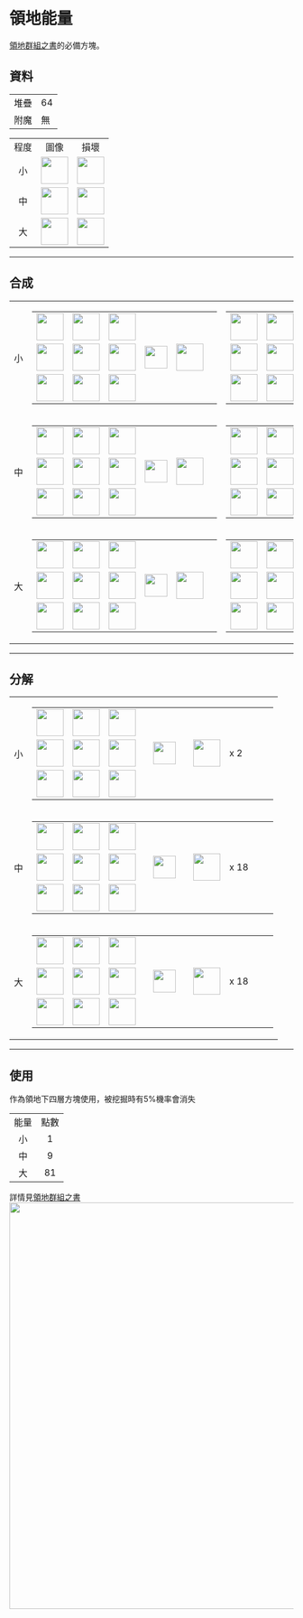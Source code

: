 # 領地能量
[領地群組之書](land_book.md)的必備方塊。

## 資料
<table>
    <tr><td align="end">堆疊</td><td>64</td></tr>
    <tr><td align="end">附魔</td><td>無</td></tr>
</table>
<table>
    <tr><td align="center">程度</td><td align="center">圖像</td><td align="center">損壞</td></tr>
    <tr><td align="center">小</td><td><img src="https://i.imgur.com/Q7zi1Dp.png" height="48"/></td><td><img src="https://i.imgur.com/vfZYSPf.png" height="48"/></td></tr>
    <tr><td align="center">中</td><td><img src="https://i.imgur.com/gDlF2M6.png" height="48"/></td><td><img src="https://i.imgur.com/KaHrEa3.png" height="48"/></td></tr>
    <tr><td align="center">大</td><td><img src="https://i.imgur.com/ulqCHW3.png" height="48"/></td><td><img src="https://i.imgur.com/O2Wut9R.png" height="48"/></td></tr>
</table>

---

## 合成
<table>
    <tr>
        <td align="center">小</td>
        <td>
            <table>
                <tr><td><img src="https://i.imgur.com/mW0z1di.png" width="48"/></td><td><img src="https://i.imgur.com/mW0z1di.png" width="48"/></td><td><img src="https://i.imgur.com/mW0z1di.png" width="48"/></td><td colspan="3"></td></tr>
                <tr><td><img src="https://i.imgur.com/mW0z1di.png" width="48"/></td><td><img src="https://i.imgur.com/Leotpa1.png" width="48"/></td><td><img src="https://i.imgur.com/mW0z1di.png" width="48"/></td><td width="70" align="center"><img src="https://i.imgur.com/VE0KqIE.png" width="40"/></td><td><img src="https://i.imgur.com/Q7zi1Dp.png" width="48"/></td><td width="70"></td></tr>
                <tr><td><img src="https://i.imgur.com/mW0z1di.png" width="48"/></td><td><img src="https://i.imgur.com/mW0z1di.png" width="48"/></td><td><img src="https://i.imgur.com/mW0z1di.png" width="48"/></td><td colspan="3"></td></tr>
            </table>
        </td>
        <td>
            <table>
                <tr><td><img src="https://i.imgur.com/wl43BjZ.png" width="48"/></td><td><img src="https://i.imgur.com/wl43BjZ.png" width="48"/></td><td><img src="https://i.imgur.com/wl43BjZ.png" width="48"/></td><td colspan="3"></td></tr>
                <tr><td><img src="https://i.imgur.com/wl43BjZ.png" width="48"/></td><td><img src="https://i.imgur.com/Q7zi1Dp.png" width="48"/></td><td><img src="https://i.imgur.com/wl43BjZ.png" width="48"/></td><td width="70" align="center"><img src="https://i.imgur.com/VE0KqIE.png" width="40"/></td><td><img src="https://i.imgur.com/Leotpa1.png" width="48"/></td><td width="70"></td></tr>
                <tr><td><img src="https://i.imgur.com/wl43BjZ.png" width="48"/></td><td><img src="https://i.imgur.com/wl43BjZ.png" width="48"/></td><td><img src="https://i.imgur.com/wl43BjZ.png" width="48"/></td><td colspan="3"></td></tr>
            </table>
        </td>
    </tr>
    <tr>
        <td align="center">中</td>
        <td>
            <table>
                <tr><td><img src="https://i.imgur.com/Q7zi1Dp.png" width="48"/></td><td><img src="https://i.imgur.com/Q7zi1Dp.png" width="48"/></td><td><img src="https://i.imgur.com/Q7zi1Dp.png" width="48"/></td><td colspan="3"></td></tr>
                <tr><td><img src="https://i.imgur.com/Q7zi1Dp.png" width="48"/></td><td><img src="https://i.imgur.com/Q7zi1Dp.png" width="48"/></td><td><img src="https://i.imgur.com/Q7zi1Dp.png" width="48"/></td><td width="70" align="center"><img src="https://i.imgur.com/VE0KqIE.png" width="40"/></td><td><img src="https://i.imgur.com/gDlF2M6.png" width="48"/></td><td width="70"></td></tr>
                <tr><td><img src="https://i.imgur.com/Q7zi1Dp.png" width="48"/></td><td><img src="https://i.imgur.com/Q7zi1Dp.png" width="48"/></td><td><img src="https://i.imgur.com/Q7zi1Dp.png" width="48"/></td><td colspan="3"></td></tr>
            </table>
        </td>
        <td>
            <table>
                <tr><td><img src="https://i.imgur.com/wl43BjZ.png" width="48"/></td><td><img src="https://i.imgur.com/wl43BjZ.png" width="48"/></td><td><img src="https://i.imgur.com/wl43BjZ.png" width="48"/></td><td colspan="3"></td></tr>
                <tr><td><img src="https://i.imgur.com/wl43BjZ.png" width="48"/></td><td><img src="https://i.imgur.com/gDlF2M6.png" width="48"/></td><td><img src="https://i.imgur.com/wl43BjZ.png" width="48"/></td><td width="70" align="center"><img src="https://i.imgur.com/VE0KqIE.png" width="40"/></td><td><img src="https://i.imgur.com/Q7zi1Dp.png" width="48"/></td><td width="70">x 9</td></tr>
                <tr><td><img src="https://i.imgur.com/wl43BjZ.png" width="48"/></td><td><img src="https://i.imgur.com/wl43BjZ.png" width="48"/></td><td><img src="https://i.imgur.com/wl43BjZ.png" width="48"/></td><td colspan="3"></td></tr>
            </table>
        </td>
    </tr>
    <tr>
        <td align="center">大</td>
        <td>
            <table>
                <tr><td><img src="https://i.imgur.com/gDlF2M6.png" width="48"/></td><td><img src="https://i.imgur.com/gDlF2M6.png" width="48"/></td><td><img src="https://i.imgur.com/gDlF2M6.png" width="48"/></td><td colspan="3"></td></tr>
                <tr><td><img src="https://i.imgur.com/gDlF2M6.png" width="48"/></td><td><img src="https://i.imgur.com/gDlF2M6.png" width="48"/></td><td><img src="https://i.imgur.com/gDlF2M6.png" width="48"/></td><td width="70" align="center"><img src="https://i.imgur.com/VE0KqIE.png" width="40"/></td><td><img src="https://i.imgur.com/ulqCHW3.png" width="48"/></td><td width="70"></td></tr>
                <tr><td><img src="https://i.imgur.com/gDlF2M6.png" width="48"/></td><td><img src="https://i.imgur.com/gDlF2M6.png" width="48"/></td><td><img src="https://i.imgur.com/gDlF2M6.png" width="48"/></td><td colspan="3"></td></tr>
            </table>
        </td>
        <td>
            <table>
                <tr><td><img src="https://i.imgur.com/wl43BjZ.png" width="48"/></td><td><img src="https://i.imgur.com/wl43BjZ.png" width="48"/></td><td><img src="https://i.imgur.com/wl43BjZ.png" width="48"/></td><td colspan="3"></td></tr>
                <tr><td><img src="https://i.imgur.com/wl43BjZ.png" width="48"/></td><td><img src="https://i.imgur.com/ulqCHW3.png" width="48"/></td><td><img src="https://i.imgur.com/wl43BjZ.png" width="48"/></td><td width="70" align="center"><img src="https://i.imgur.com/VE0KqIE.png" width="40"/></td><td><img src="https://i.imgur.com/gDlF2M6.png" width="48"/></td><td width="70">x 9</td></tr>
                <tr><td><img src="https://i.imgur.com/wl43BjZ.png" width="48"/></td><td><img src="https://i.imgur.com/wl43BjZ.png" width="48"/></td><td><img src="https://i.imgur.com/wl43BjZ.png" width="48"/></td><td colspan="3"></td></tr>
            </table>
        </td>
    </tr>
</table>

---

## 分解
<table>
    <tr>
        <td align="center">小</td>
        <td>
            <table>
                <tr><td><img src="https://i.imgur.com/wl43BjZ.png" width="48"/></td><td><img src="https://i.imgur.com/wl43BjZ.png" width="48"/></td><td><img src="https://i.imgur.com/wl43BjZ.png" width="48"/></td><td colspan="3"></td></tr>
                <tr><td><img src="https://i.imgur.com/wl43BjZ.png" width="48"/></td><td><img src="https://i.imgur.com/vfZYSPf.png" width="48"/></td><td><img src="https://i.imgur.com/wl43BjZ.png" width="48"/></td><td width="70" align="center"><img src="https://i.imgur.com/VE0KqIE.png" width="40"/></td><td><img src="https://i.imgur.com/UA6ZVdH.png" width="48"/></td><td width="70">x 2</td></tr>
                <tr><td><img src="https://i.imgur.com/wl43BjZ.png" width="48"/></td><td><img src="https://i.imgur.com/wl43BjZ.png" width="48"/></td><td><img src="https://i.imgur.com/wl43BjZ.png" width="48"/></td><td colspan="3"></td></tr>
            </table>
        </td>
    </tr>
    <tr>
        <td align="center">中</td>
        <td>
            <table>
                <tr><td><img src="https://i.imgur.com/wl43BjZ.png" width="48"/></td><td><img src="https://i.imgur.com/wl43BjZ.png" width="48"/></td><td><img src="https://i.imgur.com/wl43BjZ.png" width="48"/></td><td colspan="3"></td></tr>
                <tr><td><img src="https://i.imgur.com/wl43BjZ.png" width="48"/></td><td><img src="https://i.imgur.com/KaHrEa3.png" width="48"/></td><td><img src="https://i.imgur.com/wl43BjZ.png" width="48"/></td><td width="70" align="center"><img src="https://i.imgur.com/VE0KqIE.png" width="40"/></td><td><img src="https://i.imgur.com/UA6ZVdH.png" width="48"/></td><td width="70">x 18</td></tr>
                <tr><td><img src="https://i.imgur.com/wl43BjZ.png" width="48"/></td><td><img src="https://i.imgur.com/wl43BjZ.png" width="48"/></td><td><img src="https://i.imgur.com/wl43BjZ.png" width="48"/></td><td colspan="3"></td></tr>
            </table>
        </td>
    </tr>
    <tr>
        <td align="center">大</td>
        <td>
            <table>
                <tr><td><img src="https://i.imgur.com/wl43BjZ.png" width="48"/></td><td><img src="https://i.imgur.com/wl43BjZ.png" width="48"/></td><td><img src="https://i.imgur.com/wl43BjZ.png" width="48"/></td><td colspan="3"></td></tr>
                <tr><td><img src="https://i.imgur.com/wl43BjZ.png" width="48"/></td><td><img src="https://i.imgur.com/O2Wut9R.png" width="48"/></td><td><img src="https://i.imgur.com/wl43BjZ.png" width="48"/></td><td width="70" align="center"><img src="https://i.imgur.com/VE0KqIE.png" width="40"/></td><td><img src="https://i.imgur.com/Leotpa1.png" width="48"/></td><td width="70">x 18</td></tr>
                <tr><td><img src="https://i.imgur.com/wl43BjZ.png" width="48"/></td><td><img src="https://i.imgur.com/wl43BjZ.png" width="48"/></td><td><img src="https://i.imgur.com/wl43BjZ.png" width="48"/></td><td colspan="3"></td></tr>
            </table>
        </td>
    </tr>
</table>

---

## 使用
作為領地下四層方塊使用，被挖掘時有5%機率會消失  

<table>
    <tr><td align="center">能量</td><td align="center">點數</td></tr>
    <tr><td align="center">小</td><td align="center">1</td></tr>
    <tr><td align="center">中</td><td align="center">9</td></tr>
    <tr><td align="center">大</td><td align="center">81</td></tr>
</table>

詳情見[領地群組之書](land_book.md)  
<img src="https://i.imgur.com/nW7GC4b.png" width="720"/>